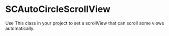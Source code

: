 # SCAutoCircleScrollView
Use This class in your project to set a scrollView that can scroll some views automatically.
